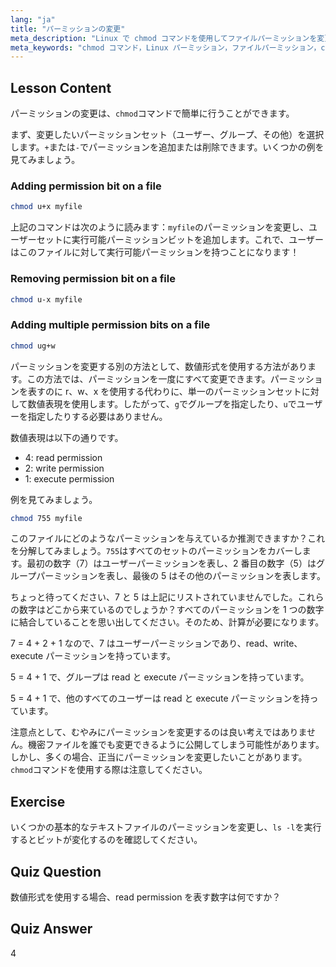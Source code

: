 ```yaml
---
lang: "ja"
title: "パーミッションの変更"
meta_description: "Linux で chmod コマンドを使用してファイルパーミッションを変更する方法を学びます。安全なファイル管理のために、シンボリックモードと数値モードを理解しましょう。今すぐ学習を始めましょう！"
meta_keywords: "chmod コマンド，Linux パーミッション，ファイルパーミッション，chmod チュートリアル，Linux セキュリティ，初心者 Linux, Linux ガイド，chmod 数値"
---
```


## Lesson Content

パーミッションの変更は、`chmod`コマンドで簡単に行うことができます。

まず、変更したいパーミッションセット（ユーザー、グループ、その他）を選択します。`+`または`-`でパーミッションを追加または削除できます。いくつかの例を見てみましょう。

### Adding permission bit on a file

```bash
chmod u+x myfile
```

上記のコマンドは次のように読みます：`myfile`のパーミッションを変更し、ユーザーセットに実行可能パーミッションビットを追加します。これで、ユーザーはこのファイルに対して実行可能パーミッションを持つことになります！

### Removing permission bit on a file

```bash
chmod u-x myfile
```

### Adding multiple permission bits on a file

```bash
chmod ug+w
```

パーミッションを変更する別の方法として、数値形式を使用する方法があります。この方法では、パーミッションを一度にすべて変更できます。パーミッションを表すのに r、w、x を使用する代わりに、単一のパーミッションセットに対して数値表現を使用します。したがって、`g`でグループを指定したり、`u`でユーザーを指定したりする必要はありません。

数値表現は以下の通りです。

- 4: read permission
- 2: write permission
- 1: execute permission

例を見てみましょう。

```bash
chmod 755 myfile
```

このファイルにどのようなパーミッションを与えているか推測できますか？これを分解してみましょう。`755`はすべてのセットのパーミッションをカバーします。最初の数字（7）はユーザーパーミッションを表し、2 番目の数字（5）はグループパーミッションを表し、最後の 5 はその他のパーミッションを表します。

ちょっと待ってください、7 と 5 は上記にリストされていませんでした。これらの数字はどこから来ているのでしょうか？すべてのパーミッションを 1 つの数字に結合していることを思い出してください。そのため、計算が必要になります。

7 = 4 + 2 + 1 なので、7 はユーザーパーミッションであり、read、write、execute パーミッションを持っています。

5 = 4 + 1 で、グループは read と execute パーミッションを持っています。

5 = 4 + 1 で、他のすべてのユーザーは read と execute パーミッションを持っています。

注意点として、むやみにパーミッションを変更するのは良い考えではありません。機密ファイルを誰でも変更できるように公開してしまう可能性があります。しかし、多くの場合、正当にパーミッションを変更したいことがあります。`chmod`コマンドを使用する際は注意してください。

## Exercise

いくつかの基本的なテキストファイルのパーミッションを変更し、`ls -l`を実行するとビットが変化するのを確認してください。

## Quiz Question

数値形式を使用する場合、read permission を表す数字は何ですか？

## Quiz Answer

4
